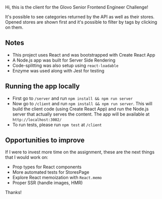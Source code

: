 Hi, this is the client for the Glovo Senior Frontend Engineer Challenge!

It's possible to see categories returned by the API as well as their stores. 
Opened stores are shown first and it's possible to filter by tags by clicking on them.

## Notes

* This project uses React and was bootstrapped with Create React App
* A Node.js app was built for Server Side Rendering
* Code-splitting was also setup using `react-loadable`
* Enzyme was used along with Jest for testing

## Running the app locally

* First go to `/server` and run `npm install && npm run server`
* Now go to `/client` and run `npm install && npm run server`. 
This will build the client code (using Create React App) and run the Node.js server that actually serves the content. 
The app will be available at `http://localhost:3002/`
* To run tests, please run `npm test` at `/client`

## Opportunities to improve

If I were to invest more time on the assignment, these are the next things that I would work on:

* Prop types for React components
* More automated tests for StoresPage
* Explore React memoization with `React.memo`
* Proper SSR (handle images, HMR)

Thanks!
